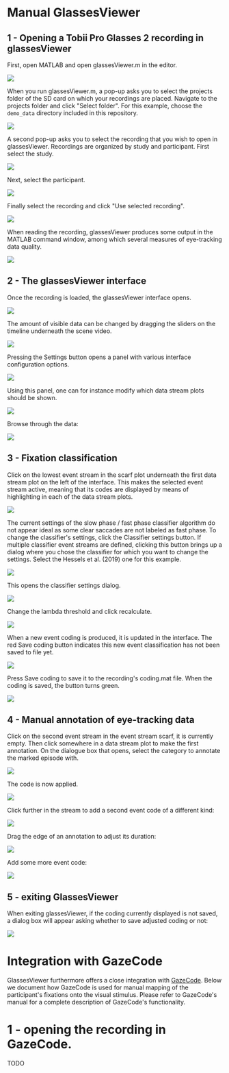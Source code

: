 # Manual GlassesViewer

## 1 - Opening a Tobii Pro Glasses 2 recording in glassesViewer

First, open MATLAB and open glassesViewer.m in the editor.

![](screenshots/001.png)

When you run glassesViewer.m, a pop-up asks you to select the projects folder of the SD card on which your recordings are placed. Navigate to the projects folder and click "Select folder". For this example, choose the `demo_data` directory included in this repository.

![](screenshots/002.png)

A second pop-up asks you to select the recording that you wish to open in glassesViewer. Recordings are organized by study and participant. First select the study.

![](screenshots/003.png)

Next, select the participant.

![](screenshots/004.png)

Finally select the recording and click "Use selected recording".

![](screenshots/005.png)

When reading the recording, glassesViewer produces some output in the MATLAB command window, among which several measures of eye-tracking data quality.

![](screenshots/006.png)

## 2 - The glassesViewer interface

Once the recording is loaded, the glassesViewer interface opens.

![](screenshots/007.png)

The amount of visible data can be changed by dragging the sliders on the timeline underneath the scene video.

![](screenshots/008.png)

Pressing the Settings button opens a panel with various interface configuration options.

![](screenshots/009.png)

Using this panel, one can for instance modify which data stream plots should be shown.

![](screenshots/010.png)

Browse through the data:

![](screenshots/011.png)

## 3 - Fixation classification

Click on the lowest event stream in the scarf plot underneath the first data stream plot on the left of the interface. This makes the selected event stream active, meaning that its codes are displayed by means of highlighting in each of the data stream plots.

![](screenshots/012.png)

The current settings of the slow phase / fast phase classifier algorithm do not appear ideal as some clear saccades are not labeled as fast phase. To change the classifier's settings, click the Classifier settings button.
If multiple classifier event streams are defined, clicking this button brings up a dialog where you chose the classifier for which you want to change the settings. Select the Hessels et al. (2019) one for this example.

![](screenshots/013.png)

This opens the classifier settings dialog.

![](screenshots/014.png)

Change the lambda threshold and click recalculate.

![](screenshots/015.png)

When a new event coding is produced, it is updated in the interface. The red Save coding button indicates this new event classification has not been saved to file yet.

![](screenshots/016.png)

Press Save coding to save it to the recording's coding.mat file. When the coding is saved, the button turns green.

![](screenshots/017.png)

## 4 - Manual annotation of eye-tracking data

Click on the second event stream in the event stream scarf, it is currently empty. Then click somewhere in a data stream plot to make the first annotation. On the dialogue box that opens, select the category to annotate the marked episode with.

![](screenshots/018.png)

The code is now applied.

![](screenshots/019.png)

Click further in the stream to add a second event code of a different kind:

![](screenshots/020.png)

Drag the edge of an annotation to adjust its duration:

![](screenshots/021.png)

Add some more event code:

![](screenshots/022.png)

## 5 - exiting GlassesViewer

When exiting glassesViewer, if the coding currently displayed is not saved, a dialog box will appear asking whether to save adjusted coding or not:

![](screenshots/023.png)

# Integration with GazeCode

GlassesViewer furthermore offers a close integration with [GazeCode](https://github.com/jsbenjamins/gazecode). Below we document how GazeCode is used for manual mapping of the participant's fixations onto the visual stimulus. Please refer to GazeCode's manual for a complete description of GazeCode's functionality.

# 1 - opening the recording in GazeCode.
TODO
